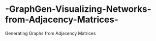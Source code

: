 # -GraphGen-Visualizing-Networks-from-Adjacency-Matrices-
Generating Graphs from Adjacency Matrices
